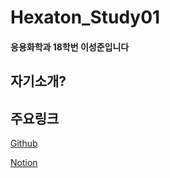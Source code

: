 # Hexaton_Study01
#### 응용화학과 18학번 이성준입니다

## 자기소개?

## 주요링크
[Github](https://github.com/4Moyede/HexatonClass-01, "Hexaton 1기 GitHub로 이동하기")

[Notion](https://www.notion.so/HexatonClass-01-3775cc4ff528432b9dc948031d1b1ec6, "Notion으로 이동하기")

